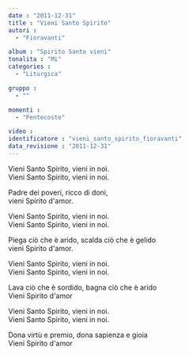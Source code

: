 ```yaml
---
date : "2011-12-31"
title : "Vieni Santo Spirito"
autori : 
  - "Fioravanti"

album : "Spirito Santo vieni"
tonalita : "Mi"
categories : 
  - "Liturgica"

gruppo : 
  - ""

momenti : 
  - "Pentecoste"

video : 
identificatore : "vieni_santo_spirito_fioravanti"
data_revisione : "2011-12-31"
---
```

  
  
  
  
  
  
  
  
  
  
  
Vieni Santo Spirito, vieni in noi.   
Vieni Santo Spirito, vieni in noi.  
  
  
Padre dei poveri, ricco di doni,   
vieni Spirito d'amor.  
  
  
Vieni Santo Spirito, vieni in noi.   
Vieni Santo Spirito, vieni in noi.  
  
  
Piega ciò che è arido, scalda ciò che è gelido  
vieni Spirito d'amor.  
  
  
Vieni Santo Spirito, vieni in noi.   
Vieni Santo Spirito, vieni in noi.  
  
  
Lava ciò che è sordido, bagna ciò che è arido  
Vieni Spirito d'amor  
  
  
Vieni Santo Spirito, vieni in noi.  
Vieni Santo Spirito, vieni in noi.  
  
  
Dona virtù e premio, dona sapienza e gioia  
Vieni Spirito d'amor  
  
  
  
